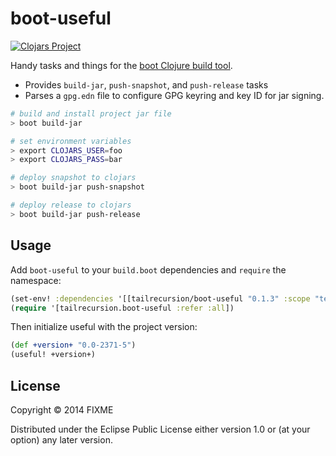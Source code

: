 # boot-useful

[![Clojars Project][2]][3]

Handy tasks and things for the [boot Clojure build tool][1].

* Provides `build-jar`, `push-snapshot`, and `push-release` tasks
* Parses a `gpg.edn` file to configure GPG keyring and key ID for jar signing.

```bash
# build and install project jar file
> boot build-jar
```

```bash
# set environment variables
> export CLOJARS_USER=foo
> export CLOJARS_PASS=bar
```

```bash
# deploy snapshot to clojars
> boot build-jar push-snapshot
```

```bash
# deploy release to clojars
> boot build-jar push-release
```

## Usage

Add `boot-useful` to your `build.boot` dependencies and `require` the namespace:

```clj
(set-env! :dependencies '[[tailrecursion/boot-useful "0.1.3" :scope "test"]])
(require '[tailrecursion.boot-useful :refer :all])
```

Then initialize useful with the project version:

```clj
(def +version+ "0.0-2371-5")
(useful! +version+)
```

## License

Copyright © 2014 FIXME

Distributed under the Eclipse Public License either version 1.0 or (at
your option) any later version.

[1]: https://github.com/tailrecursion/boot
[2]: http://clojars.org/tailrecursion/boot-useful/latest-version.svg
[3]: http://clojars.org/tailrecursion/boot-useful
